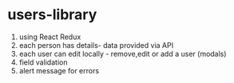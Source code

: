 # users-library

1. using React Redux
2. each person has details- data provided via API
3. each user can edit locally - remove,edit or add a user (modals)
4. field validation
5. alert message for errors
